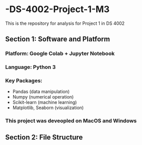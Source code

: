 # -DS-4002-Project-1-M3
This is the repository for analysis for Project 1 in DS 4002

## Section 1: Software and Platform

### Platform: Google Colab + Jupyter Notebook
### Language: Python 3
### Key Packages:
  - Pandas (data manipulation)
  - Numpy (numerical operation)
  - Scikit-learn (machine learning)
  - Matplotlib, Seaborn (visualization)

### This project was deveopled on MacOS and Windows

## Section 2: File Structure


